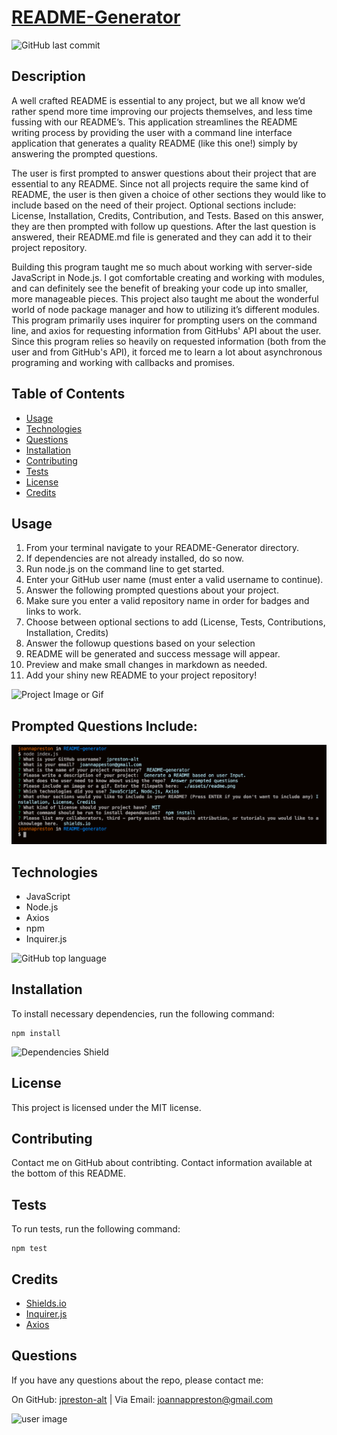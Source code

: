 # [README-Generator](https://github.com/jpreston-alt/README-Generator)

![GitHub last commit](https://img.shields.io/github/last-commit/jpreston-alt/README-Generator)

## Description
A well crafted README is essential to any project, but we all know we’d rather spend more time improving our projects themselves, and less time fussing with our README’s. This application streamlines the README writing process by providing the user with a command line interface application that generates a quality README (like this one!) simply by answering the prompted questions.

The user is first prompted to answer questions about their project that are essential to any README. Since not all projects require the same kind of README, the user is then given a choice of other sections they would like to include based on the need of their project. Optional sections include: License, Installation, Credits, Contribution, and Tests. Based on this answer, they are then prompted with follow up questions. After the last question is answered, their README.md file is generated and they can add it to their project repository.

Building this program taught me so much about working with server-side JavaScript in Node.js. I got comfortable creating and working with modules, and can definitely see the benefit of breaking your code up into smaller, more manageable pieces. This project also taught me about the wonderful world of node package manager and how to utilizing it’s different modules. This program primarily uses inquirer for prompting users on the command line, and axios for requesting information from GitHubs' API about the user. Since this program relies so heavily on requested information (both from the user and from GitHub's API), it forced me to learn a lot about asynchronous programing and working with callbacks and promises.

## Table of Contents
* [Usage](#usage)
* [Technologies](#technologies)
* [Questions](#questions)
* [Installation](#Installation)
* [Contributing](#Contributing)
* [Tests](#Tests)
* [License](#License)
* [Credits](#Credits)


## Usage
1. From your terminal navigate to your README-Generator directory.
1. If dependencies are not already installed, do so now.
1. Run node.js on the command line to get started.
1. Enter your GitHub user name (must enter a valid username to continue).
1. Answer the following prompted questions about your project.
1. Make sure you enter a valid repository name in order for badges and links to work.
1. Choose between optional sections to add (License, Tests, Contributions, Installation, Credits)
1. Answer the followup questions based on your selection
1. README will be generated and success message will appear.
1. Preview and make small changes in markdown as needed.
1. Add your shiny new README to your project repository!

![Project Image or Gif](./assets/readme.gif)

## Prompted Questions Include: 
![Project Image](./assets/readme.png)

## Technologies
* JavaScript
* Node.js
* Axios
* npm
* Inquirer.js

![GitHub top language](https://img.shields.io/github/languages/top/jpreston-alt/README-Generator)


## Installation
To install necessary dependencies, run the following command: 
``` 
npm install 
``` 
![Dependencies Shield](https://img.shields.io/david/jpreston-alt/README-Generator)

## License
This project is licensed under the MIT license.

## Contributing
Contact me on GitHub about contribting. Contact information available at the bottom of this README.

## Tests
To run tests, run the following command: 
``` 
npm test 
```

## Credits
* [Shields.io](https://github.com/badges/shields)
* [Inquirer.js](https://www.npmjs.com/package/inquirer)
* [Axios](https://github.com/axios/axios)


## Questions
If you have any questions about the repo, please contact me:

On GitHub: [jpreston-alt](https://github.com/jpreston-alt) | Via Email: joannappreston@gmail.com

![user image](https://avatars1.githubusercontent.com/u/58855401?v=4&s=100)